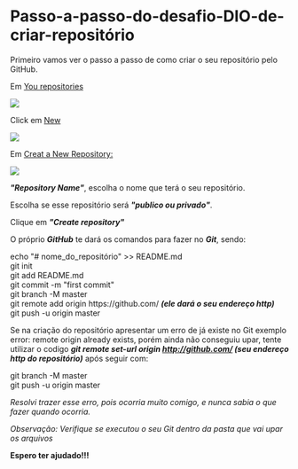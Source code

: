 # Passo-a-passo-do-desafio-DIO-de-criar-repositório
Primeiro vamos ver o passo a passo de como criar o seu repositório pelo GitHub.<p>
  Em <a href="https://uploaddeimagens.com.br/images/003/582/200/full/You_repositories.jpg?1639229471">You repositories</a><p><img src="https://uploaddeimagens.com.br/images/003/582/200/full/You_repositories.jpg?1639229471"> <div>Click em <a href="https://uploaddeimagens.com.br/images/003/582/196/full/New.jpg?1639229019">New</a><p><p><img src="https://uploaddeimagens.com.br/images/003/582/196/full/New.jpg?1639229019"><p>
    Em <a href="https://uploaddeimagens.com.br/images/003/636/449/original/repository.jpg?1642540574">Creat a New Repository:</a><p><img src="https://uploaddeimagens.com.br/images/003/636/449/original/repository.jpg?1642540574"><p> ***"Repository Name"***, escolha o nome que terá o seu repositório.<p>
Escolha se esse repositório será ***"publico ou privado"***.<p>
  Clique em ***"Create repository"***<p>
    O próprio <b><i>GitHub</b></i> te dará os comandos para fazer no <b><i>Git</b></i>, sendo:
<div>echo "# nome_do_repositório" >> README.md
<div>git init
<div>git add README.md
<div>git commit -m "first commit"
<div>git branch -M master
  <div>git remote add origin https://github.com/ <b><i>(ele dará o seu endereço http)</b></i>
<div>git push -u origin master <p>
  
  Se na criação do repositório apresentar um erro de já existe no Git exemplo error: remote origin already exists, porém ainda não conseguiu upar, tente utilizar o codigo <b><i>git remote set-url origin http://github.com/ (seu endereço http do repositório)</b></i> após seguir com:
<div>git branch -M master
<div>git push -u origin master
  <p>
  <p><i>Resolvi trazer esse erro, pois ocorria muito comigo, e nunca sabia o que fazer quando ocorria.</i>
  <p>
    <i> Observação: Verifique se executou o seu Git dentro da pasta que vai upar os arquivos</i>
    <p>
    <b> Espero ter ajudado!!!
  
  
  
  
